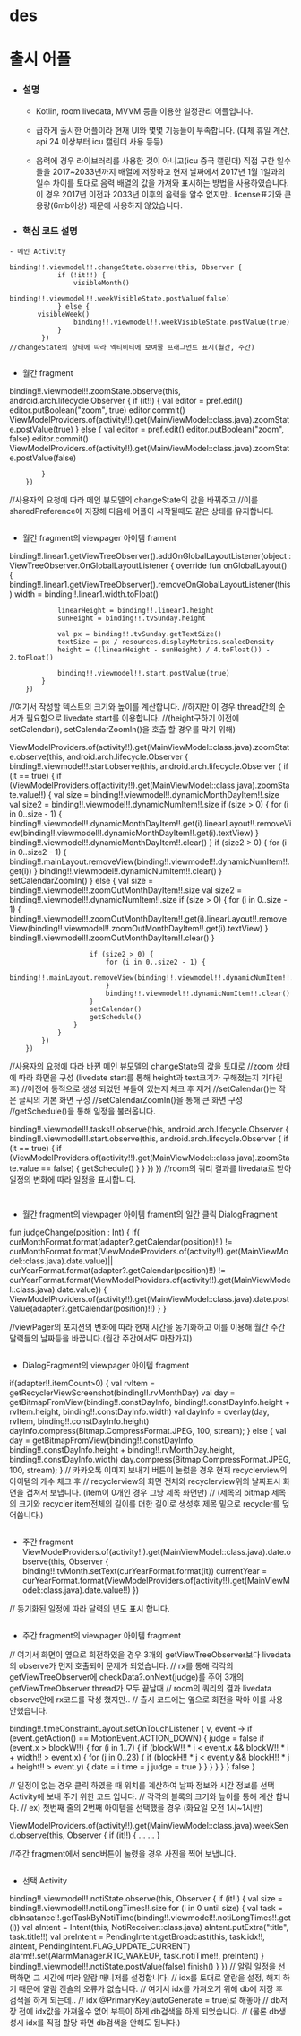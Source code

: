 # des

# 출시 어플

- ### 설명

  - Kotlin, room livedata, MVVM 등을 이용한 일정관리 어플입니다.

  - 급하게 출시한 어플이라 현재 UI와 몇몇 기능들이 부족합니다. (대체 휴일 계산, api 24 이상부터 icu 캘린더 사용 등등)

  - 음력에 경우 라이브러리를 사용한 것이 아니고(icu 중국 캘린더) 직접 구한 일수들을 2017~2033년까지 배열에 저장하고
    현재 날짜에서 2017년 1월 1일과의 일수 차이를 토대로 음력 배열의 값을 가져와 표시하는 방법을 사용하였습니다. 
    이 경우 2017년 이전과 2033년 이후의 음력을 알수 없지만.. license표기와 큰 용량(6mb이상) 때문에 사용하지 않았습니다. 

- ### 핵심 코드 설명

```
- 메인 Activity

binding!!.viewmodel!!.changeState.observe(this, Observer {
            if (!it!!) {
                visibleMonth()
                binding!!.viewmodel!!.weekVisibleState.postValue(false)
            } else {
	   visibleWeek()
                binding!!.viewmodel!!.weekVisibleState.postValue(true)   
            }
        })
//changeState의 상태에 따라 엑티비티에 보여줄 프래그먼트 표시(월간, 주간)


```
- 월간 fragment

binding!!.viewmodel!!.zoomState.observe(this, android.arch.lifecycle.Observer {
            if (it!!) {
                val editor = pref.edit()
                editor.putBoolean("zoom", true)
                editor.commit()
                ViewModelProviders.of(activity!!).get(MainViewModel::class.java).zoomState.postValue(true)
            } else {
                val editor = pref.edit()
                editor.putBoolean("zoom", false)
                editor.commit()
                ViewModelProviders.of(activity!!).get(MainViewModel::class.java).zoomState.postValue(false)

            }
        })
//사용자의 요청에 따라 메인 뷰모델의 changeState의 값을 바꿔주고 
//이를 sharedPreference에 자장해 다음에 어플이 시작될때도 같은 상태를 유지합니다.
```

```
- 월간 fragment의 viewpager 아이템 frament

binding!!.linear1.getViewTreeObserver().addOnGlobalLayoutListener(object : ViewTreeObserver.OnGlobalLayoutListener {
            override fun onGlobalLayout() {
                binding!!.linear1.getViewTreeObserver().removeOnGlobalLayoutListener(this)
                width = binding!!.linear1.width.toFloat()

                linearHeight = binding!!.linear1.height
                sunHeight = binding!!.tvSunday.height

                val px = binding!!.tvSunday.getTextSize()
                textSize = px / resources.displayMetrics.scaledDensity
                height = ((linearHeight - sunHeight) / 4.toFloat()) - 2.toFloat()

                binding!!.viewmodel!!.start.postValue(true)
            }
        })
//여기서 작성할 텍스트의 크기와 높이를 계산합니다.
//하지만 이 경우 thread간의 순서가 필요함으로 livedate start를 이용합니다.
//(height구하기 이전에 setCalendar(), setCalendarZoomIn()을 호출 할 경우를 막기 위해)

 ViewModelProviders.of(activity!!).get(MainViewModel::class.java).zoomState.observe(this, android.arch.lifecycle.Observer {
            binding!!.viewmodel!!.start.observe(this, android.arch.lifecycle.Observer {
                if (it == true) {
                    if (ViewModelProviders.of(activity!!).get(MainViewModel::class.java).zoomState.value!!) {
                        val size = binding!!.viewmodel!!.dynamicMonthDayItem!!.size
                        val size2 = binding!!.viewmodel!!.dynamicNumItem!!.size
                        if (size > 0) {
                            for (i in 0..size - 1) {
                                binding!!.viewmodel!!.dynamicMonthDayItem!!.get(i).linearLayout!!.removeView(binding!!.viewmodel!!.dynamicMonthDayItem!!.get(i).textView)
                            }
                            binding!!.viewmodel!!.dynamicMonthDayItem!!.clear()
                        }
                        if (size2 > 0) {
                            for (i in 0..size2 - 1) {
                                binding!!.mainLayout.removeView(binding!!.viewmodel!!.dynamicNumItem!!.get(i))
                            }
                            binding!!.viewmodel!!.dynamicNumItem!!.clear()
                        }
                        setCalendarZoomIn()
                    } else {
                        val size = binding!!.viewmodel!!.zoomOutMonthDayItem!!.size
                        val size2 = binding!!.viewmodel!!.dynamicNumItem!!.size
                        if (size > 0) {
                            for (i in 0..size - 1) {
                                binding!!.viewmodel!!.zoomOutMonthDayItem!!.get(i).linearLayout!!.removeView(binding!!.viewmodel!!.zoomOutMonthDayItem!!.get(i).textView)
                            }
                            binding!!.viewmodel!!.zoomOutMonthDayItem!!.clear()
                        }

                        if (size2 > 0) {
                            for (i in 0..size2 - 1) {
                                binding!!.mainLayout.removeView(binding!!.viewmodel!!.dynamicNumItem!!.get(i))
                            }
                            binding!!.viewmodel!!.dynamicNumItem!!.clear()
                        }
                        setCalendar()
                        getSchedule()
                    }
                }
            })
        })
//사용자의 요청에 따라 바뀐 메인 뷰모델의 changeState의 값을 토대로
//zoom 상태에 따라 화면을 구성 (livedate start를 통해 height과 text크기가 구해졌는지 기다린 후)
//이전에 동적으로 생성 되었던 뷰들이 있는지 체크 후 제거
//setCalendar()는 작은 글씨의 기본 화면 구성
//setCalendarZoomIn()을 통해 큰 화면 구성
//getSchedule()을 통해 일정을 불러옵니다.

binding!!.viewmodel!!.tasks!!.observe(this, android.arch.lifecycle.Observer {
            binding!!.viewmodel!!.start.observe(this, android.arch.lifecycle.Observer {
                if (it == true) {
                    if (ViewModelProviders.of(activity!!).get(MainViewModel::class.java).zoomState.value == false) {
                        getSchedule()
                    }
                }
            })
        })
//room의 쿼리 결과를 livedata로 받아 일정의 변화에 따라 일정을 표시합니다. 

```


```
- 월간 fragment의 viewpager 아이템 frament의 일간 클릭 DialogFragment

fun judgeChange(position : Int) {
        if( curMonthFormat.format(adapter?.getCalendar(position)!!) != curMonthFormat.format(ViewModelProviders.of(activity!!).get(MainViewModel::class.java).date.value)||
                curYearFormat.format(adapter?.getCalendar(position)!!) != curYearFormat.format(ViewModelProviders.of(activity!!).get(MainViewModel::class.java).date.value)) {
            ViewModelProviders.of(activity!!).get(MainViewModel::class.java).date.postValue(adapter?.getCalendar(position)!!)
        }
    }

//viewPager의 포지션의 변화에 따라 현재 시간을 동기화하고 이를 이용해 월간 주간 달력들의 날짜등을 바꿉니다.(월간 주간에서도 마찬가지)

```

```
 - DialogFragment의 viewpager 아이템 fragment

if(adapter!!.itemCount>0) {
                    val rvItem = getRecyclerViewScreenshot(binding!!.rvMonthDay)
                    val day = getBitmapFromView(binding!!.constDayInfo, binding!!.constDayInfo.height + rvItem.height, binding!!.constDayInfo.width)
                    val dayInfo = overlay(day, rvItem, binding!!.constDayInfo.height)
                    dayInfo.compress(Bitmap.CompressFormat.JPEG, 100, stream);
                } else {
                    val day = getBitmapFromView(binding!!.constDayInfo, binding!!.constDayInfo.height + binding!!.rvMonthDay.height, binding!!.constDayInfo.width)
                    day.compress(Bitmap.CompressFormat.JPEG, 100, stream);
                }
// 카카오톡 이미지 보내기 버튼이 눌렀을 경우 현재 recyclerview의 아이템의 개수 체크 후 
// recyclerview의 화면 전체와 recyclerview위의 날짜표시 화면을 겹쳐서 보냅니다. (item이 0개인 경우 그냥 제목 화면만)
// (제목의 bitmap 제목의 크기와 recycler item전체의 길이를 더한 길이로 생성후 제목 밑으로 recycler를 덮어씁니다.)
```

```
 - 주간 fragment
ViewModelProviders.of(activity!!).get(MainViewModel::class.java).date.observe(this, Observer {
            binding!!.tvMonth.setText(curYearFormat.format(it))
            currentYear = curYearFormat.format(ViewModelProviders.of(activity!!).get(MainViewModel::class.java).date.value!!)
        })

// 동기화된 일정에 따라 달력의 년도 표시 합니다.
```

```
 - 주간 fragment의 viewpager 아이템 fragment

// 여기서 화면이 옆으로 회전하였을 경우 3개의 getViewTreeObserver보다 livedata의 observe가 먼저 호출되어 문제가 되었습니다.
// rx를 통해 각각의 getViewTreeObserver에 checkData?.onNext(judge)를 주어 3개의 getViewTreeObserver thread가 모두 끝날때 
// room의 쿼리의 결과 livedata observe안에  rx코드를 작성 했지만..
// 출시 코드에는 옆으로 회전을 막아 이를 사용 안했습니다.

binding!!.timeConstraintLayout.setOnTouchListener { v, event ->
            if (event.getAction() == MotionEvent.ACTION_DOWN) {
                judge = false
                if (event.x > blockW!!) {
                    for (i in 1..7) {
                        if (blockW!! * i < event.x && blockW!! * i + width!! > event.x) {
                            for (j in 0..23) {
                                if (blockH!! * j < event.y && blockH!! * j + height!! > event.y) {
                                    date = i
                                    time = j
                                    judge = true
                                }
                            }
                        }
                    }
                }
            }
            false
        }

// 일정이 없는 경우 클릭 하였을 때 위치를 계산하여 날짜 정보와 시간 정보를 선택 Activity에 보내 주기 위한 코드 입니다.
// 각각의 블록의 크기와 높이를 통해 계산 합니다.
// ex) 첫번째 줄의 2번째 아이템을 선택했을 경우 (화요일 오전 1시~1시반)

ViewModelProviders.of(activity!!).get(MainViewModel::class.java).weekSend.observe(this, Observer {
            if (it!!) {
		...
		...
	}

//주간 fragment에서 send버튼이 눌렸을 경우 사진을 찍어 보냅니다.
```

```
 - 선택 Activity 

binding!!.viewmodel!!.notiState.observe(this, Observer {
            if (it!!) {
                val size = binding!!.viewmodel!!.notiLongTimes!!.size
                for (i in 0 until size) {
                    val task = dbInsatance!!.getTaskByNotiTime(binding!!.viewmodel!!.notiLongTimes!!.get(i))
                    val aIntent = Intent(this, NotiReceiver::class.java)
                    aIntent.putExtra("title", task.title!!)
                    val preIntent = PendingIntent.getBroadcast(this, task.idx!!, aIntent, PendingIntent.FLAG_UPDATE_CURRENT)
                    alarm!!.set(AlarmManager.RTC_WAKEUP, task.notiTime!!, preIntent)
                }
                binding!!.viewmodel!!.notiState.postValue(false)
                finish()
            }
        })
// 알림 일정을 선택하면 그 시간에 따라 알람 매니저를 설정합니다.
// idx를 토대로 알람을 설정, 해지 하기 때문에 알람 캔슬의 오류가 없습니다.
// 여기서 idx를 가져오기 위해 db에 저장 후 검색을 하게 되는데.. 
// idx @PrimaryKey(autoGenerate = true)로 해놓아
// db저장 전에 idx값을 가져올수 없어 부득이 하게 db검색을 하게 되었습니다.
// (물론 db생성시 idx를 직접 할당 하면 db검색을 안해도 됩니다.) 
```



